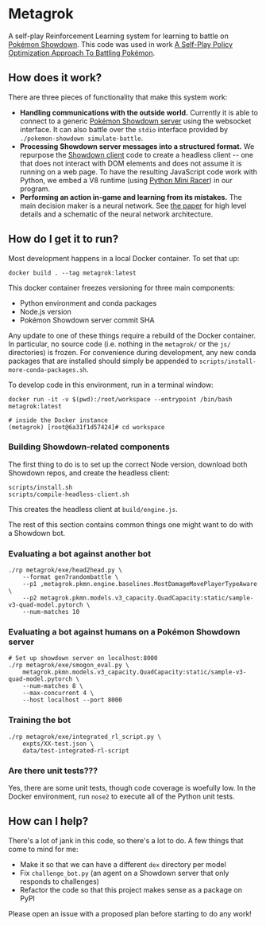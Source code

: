 # Metagrok
A self-play Reinforcement Learning system for learning to battle on [Pokémon Showdown][showdown].
This code was used in work [A Self-Play Policy Optimization Approach To Battling Pokémon][paper].

## How does it work?
There are three pieces of functionality that make this system work:

* **Handling communications with the outside world.**
  Currently it is able to connect to a generic [Pokémon Showdown server][ps] using the websocket
  interface. It can also battle over the `stdio` interface provided by
  `./pokemon-showdown simulate-battle`.
* **Processing Showdown server messages into a structured format.**
  We repurpose the [Showdown client][psc] code to create a headless client -- one that does not
  interact with DOM elements and does not assume it is running on a web page.
  To have the resulting JavaScript code work with Python, we embed a V8 runtime
  (using [Python Mini Racer][pmr]) in our program. 
* **Performing an action in-game and learning from its mistakes.**
  The main decision maker is a neural network. See [the paper][paper] for high level details and a
  schematic of the neural network architecture.

## How do I get it to run?

Most development happens in a local Docker container. To set that up:

    docker build . --tag metagrok:latest

This docker container freezes versioning for three main components:

* Python environment and conda packages
* Node.js version
* Pokémon Showdown server commit SHA

Any update to one of these things require a rebuild of the Docker container.
In particular, no source code (i.e. nothing in the `metagrok/` or the `js/` directories) is frozen.
For convenience during development, any new conda packages that are installed should simply be
appended to `scripts/install-more-conda-packages.sh`.

To develop code in this environment, run in a terminal window:

    docker run -it -v $(pwd):/root/workspace --entrypoint /bin/bash metagrok:latest

    # inside the Docker instance
    (metagrok) [root@6a31f1d57424]# cd workspace

### Building Showdown-related components

The first thing to do is to set up the correct Node version, download both Showdown repos, and
create the headless client:

    scripts/install.sh
    scripts/compile-headless-client.sh

This creates the headless client at `build/engine.js`.

The rest of this section contains common things one might want to do with a Showdown bot.

### Evaluating a bot against another bot

    ./rp metagrok/exe/head2head.py \
        --format gen7randombattle \
        --p1 ,metagrok.pkmn.engine.baselines.MostDamageMovePlayerTypeAware \
        --p2 metagrok.pkmn.models.v3_capacity.QuadCapacity:static/sample-v3-quad-model.pytorch \
        --num-matches 10

### Evaluating a bot against humans on a Pokémon Showdown server

    # Set up showdown server on localhost:8000
    ./rp metagrok/exe/smogon_eval.py \
        metagrok.pkmn.models.v3_capacity.QuadCapacity:static/sample-v3-quad-model.pytorch \
        --num-matches 8 \
        --max-concurrent 4 \
        --host localhost --port 8000

### Training the bot

    ./rp metagrok/exe/integrated_rl_script.py \
        expts/XX-test.json \
        data/test-integrated-rl-script

### Are there unit tests???

Yes, there are some unit tests, though code coverage is woefully low. In the Docker environment, run
`nose2` to execute all of the Python unit tests. 

## How can I help?

There's a lot of jank in this code, so there's a lot to do.
A few things that come to mind for me:

* Make it so that we can have a different `dex` directory per model
* Fix `challenge_bot.py` (an agent on a Showdown server that only responds to challenges)
* Refactor the code so that this project makes sense as a package on PyPI

Please open an issue with a proposed plan before starting to do any work!

[showdown]: https://pokemonshowdown.com
[ps]: https://github.com/Zarel/Pokemon-Showdown
[psc]: https://github.com/Zarel/Pokemon-Showdown-Client
[pmr]: https://github.com/sqreen/PyMiniRacer
[paper]: https://www.yuzeh.com/assets/CoG-2019-Pkmn.pdf